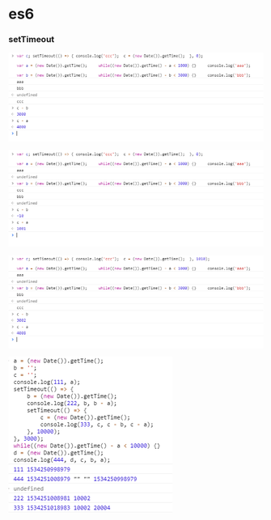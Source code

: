 # es6
### setTimeout

![p_1](../png/setTimeout/setTimeout_1.png)

![p_2](../png/setTimeout/setTimeout_2.png)

![p_3](../png/setTimeout/setTimeout_3.png)

![p_4](../png/setTimeout/setTimeout_4.png)